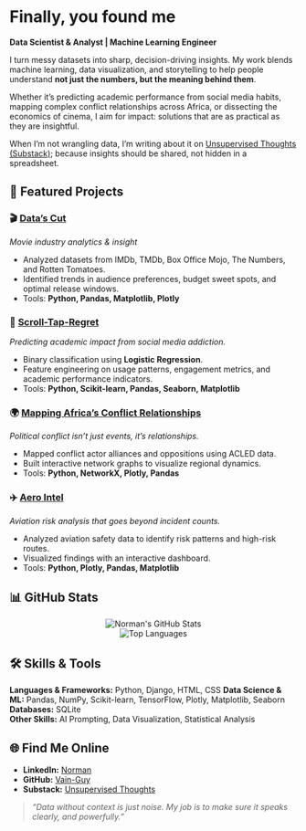 # Finally, you found me
**Data Scientist & Analyst | Machine Learning Engineer**  

I turn messy datasets into sharp, decision-driving insights. My work blends machine learning, data visualization, and storytelling to help people understand **not just the numbers, but the meaning behind them**.  

Whether it’s predicting academic performance from social media habits, mapping complex conflict relationships across Africa, or dissecting the economics of cinema, I aim for impact: solutions that are as practical as they are insightful.  

When I’m not wrangling data, I’m writing about it on [Unsupervised Thoughts (Substack)](https://unsupervisedthoughts1.substack.com); because insights should be shared, not hidden in a spreadsheet.  


## 🚀 Featured Projects  

### 🎬 [Data’s Cut](https://github.com/Vain-Guy/Data-s-Cut)  
*Movie industry analytics & insight*  
- Analyzed datasets from IMDb, TMDb, Box Office Mojo, The Numbers, and Rotten Tomatoes.  
- Identified trends in audience preferences, budget sweet spots, and optimal release windows.  
- Tools: **Python, Pandas, Matplotlib, Plotly**  


### 📱 [Scroll-Tap-Regret](https://github.com/Vain-Guy/Scroll-Tap-Regret)  
*Predicting academic impact from social media addiction.*  
- Binary classification using **Logistic Regression**.  
- Feature engineering on usage patterns, engagement metrics, and academic performance indicators.  
- Tools: **Python, Scikit-learn, Pandas, Seaborn, Matplotlib**  


### 🌍 [Mapping Africa’s Conflict Relationships](https://github.com/Vain-Guy/Mapping-Africa-s-Conflict-Relationships)  
*Political conflict isn’t just events, it’s relationships.*  
- Mapped conflict actor alliances and oppositions using ACLED data.  
- Built interactive network graphs to visualize regional dynamics.  
- Tools: **Python, NetworkX, Plotly, Pandas**  


### ✈️ [Aero Intel](https://github.com/Vain-Guy/Aero-Intel)  
*Aviation risk analysis that goes beyond incident counts.*  
- Analyzed aviation safety data to identify risk patterns and high-risk routes.  
- Visualized findings with an interactive dashboard.  
- Tools: **Python, Plotly, Pandas, Matplotlib**  


## 📊 GitHub Stats  

<div align="center">
  
![Norman's GitHub Stats](https://github-readme-stats.vercel.app/api?username=Vain-Guy&show_icons=true&hide_border=true&theme=dark&count_private=true)  
![Top Languages](https://github-readme-stats.vercel.app/api/top-langs/?username=Vain-Guy&layout=compact&theme=dark&hide_border=true&langs_count=10&hide=css,scss,html)  

</div>


## 🛠️ Skills & Tools  

**Languages & Frameworks:** Python, Django, HTML, CSS
**Data Science & ML:** Pandas, NumPy, Scikit-learn, TensorFlow, Plotly, Matplotlib, Seaborn  
**Databases:** SQLite  
**Other Skills:** AI Prompting, Data Visualization, Statistical Analysis


## 🌐 Find Me Online  

- **LinkedIn:** [Norman](https://www.linkedin.com/in/norman-mwapea-49502a264/)  
- **GitHub:** [Vain-Guy](https://github.com/Vain-Guy)  
- **Substack:** [Unsupervised Thoughts](https://unsupervisedthoughts1.substack.com)  



> *“Data without context is just noise. My job is to make sure it speaks clearly, and powerfully.”*
